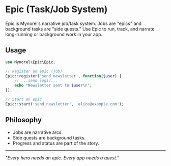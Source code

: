 # Epic (Task/Job System)

Epic is Mynorel’s narrative job/task system. Jobs are "epics" and background tasks are "side quests." Use Epic to run, track, and narrate long-running or background work in your app.

## Usage

```php
use Mynorel\Epic\Epic;

// Register an epic (job)
Epic::register('send_newsletter', function($user) {
    // ...send logic...
    echo "Newsletter sent to $user\n";
});

// Start an epic
Epic::start('send_newsletter', 'alice@example.com');
```

## Philosophy
- Jobs are narrative arcs.
- Side quests are background tasks.
- Progress and status are part of the story.

---
*"Every hero needs an epic. Every app needs a quest."*
